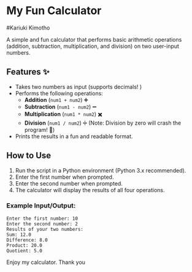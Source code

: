 # My Fun Calculator
#Kariuki Kimotho

A simple and fun calculator that performs basic arithmetic operations (addition, subtraction, multiplication, and division) on two user-input numbers. 

## Features ✨
- Takes two numbers as input (supports decimals! )
- Performs the following operations:
  - **Addition** (`num1 + num2`) ➕
  - **Subtraction** (`num1 - num2`) ➖
  - **Multiplication** (`num1 * num2`) ✖️
  - **Division** (`num1 / num2`) ➗ (Note: Division by zero will crash the program! 🚫)
- Prints the results in a fun and readable format. 

## How to Use 
1. Run the script in a Python environment (Python 3.x recommended).
2. Enter the first number when prompted.
3. Enter the second number when prompted.
4. The calculator will display the results of all four operations.

### Example Input/Output:
```
Enter the first number: 10
Enter the second number: 2
Results of your two numbers:
Sum: 12.0
Difference: 8.0
Product: 20.0
Quotient: 5.0
```



Enjoy my calculator. Thank you
